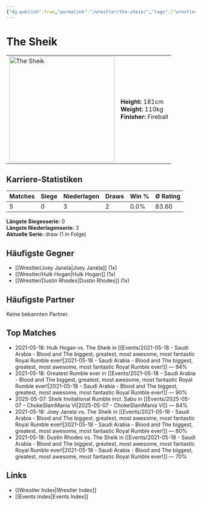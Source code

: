 ```yaml
---
{"dg-publish":true,"permalink":"/wrestler/the-sheik/","tags":["wrestler"],"noteIcon":"","created":"2025-08-11T09:33:21.461+02:00"}
---
```



# The Sheik

<table>
<tr>
<td><img src="The Sheik.png" width="280" alt="The Sheik"></td>
<td>
<b>Height:</b> 181cm<br>
<b>Weight:</b> 110kg<br>
<b>Finisher:</b> Fireball<br>
</td>
</tr>
</table>

## Karriere-Statistiken

| Matches | Siege | Niederlagen | Draws | Win % | Ø Rating |
|---------|-------|-------------|-------|-------|-----------|
| 5 | 0 | 3 | 2 | 0.0% | 83.60 |

**Längste Siegesserie:** 0<br>**Längste Niederlagenserie:** 3<br>**Aktuelle Serie:** draw (1 in Folge)


## Häufigste Gegner
- [[Wrestler/Joey Janela\|Joey Janela]] (1x)
- [[Wrestler/Hulk Hogan\|Hulk Hogan]] (1x)
- [[Wrestler/Dustin Rhodes\|Dustin Rhodes]] (1x)

## Häufigste Partner
Keine bekannten Partner.

## Top Matches
- 2021-05-18: Hulk Hogan vs. The Sheik in [[Events/2021-05-18 - Saudi Arabia - Blood and The biggest, greatest, most awesome, most fantastic Royal Rumble ever!\|2021-05-18 - Saudi Arabia - Blood and The biggest, greatest, most awesome, most fantastic Royal Rumble ever!]] — 94%
- 2021-05-18: Greatest Rumble ever in [[Events/2021-05-18 - Saudi Arabia - Blood and The biggest, greatest, most awesome, most fantastic Royal Rumble ever!\|2021-05-18 - Saudi Arabia - Blood and The biggest, greatest, most awesome, most fantastic Royal Rumble ever!]] — 90%
- 2025-05-07: Sheik Invitational Rumble incl. Sabu in [[Events/2025-05-07 - ChokeSlamMania VI\|2025-05-07 - ChokeSlamMania VI]] — 84%
- 2021-05-18: Joey Janela vs. The Sheik in [[Events/2021-05-18 - Saudi Arabia - Blood and The biggest, greatest, most awesome, most fantastic Royal Rumble ever!\|2021-05-18 - Saudi Arabia - Blood and The biggest, greatest, most awesome, most fantastic Royal Rumble ever!]] — 80%
- 2021-05-18: Dustin Rhodes vs. The Sheik in [[Events/2021-05-18 - Saudi Arabia - Blood and The biggest, greatest, most awesome, most fantastic Royal Rumble ever!\|2021-05-18 - Saudi Arabia - Blood and The biggest, greatest, most awesome, most fantastic Royal Rumble ever!]] — 70%

## Links
- [[Wrestler Index\|Wrestler Index]]
- [[Events Index\|Events Index]]

